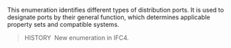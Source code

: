 This enumeration identifies different types of distribution ports. It is used to designate ports by their general function, which determines applicable property sets and compatible systems.

> HISTORY&nbsp; New enumeration in IFC4.